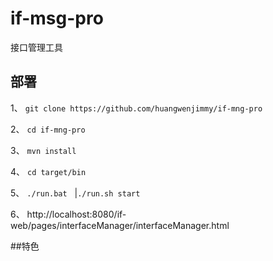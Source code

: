 # if-msg-pro
接口管理工具
## 部署

1、 `git clone https://github.com/huangwenjimmy/if-mng-pro`

2、 `cd if-mng-pro`

3、 `mvn install`

4、 `cd target/bin`

5、 `./run.bat`   |`./run.sh start`

6、 http://localhost:8080/if-web/pages/interfaceManager/interfaceManager.html

##特色
